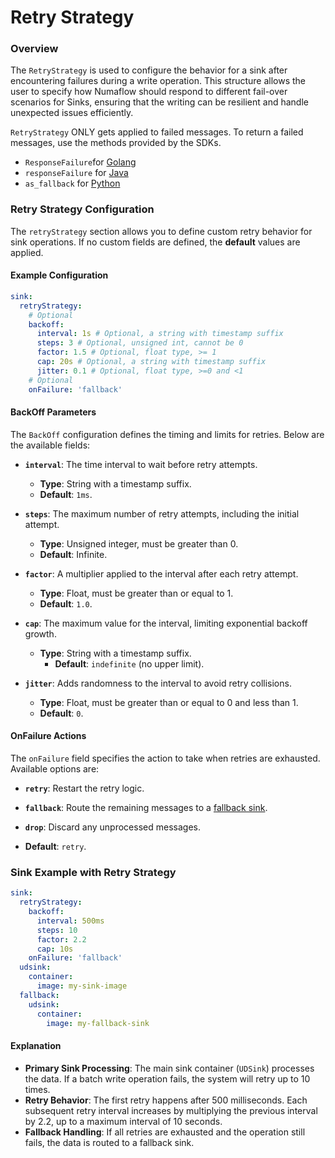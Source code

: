 # Retry Strategy

### Overview

The `RetryStrategy` is used to configure the behavior for a sink after encountering failures during a write operation.
This structure allows the user to specify how Numaflow should respond to different fail-over scenarios for Sinks, ensuring that the writing can be resilient and handle
unexpected issues efficiently.

`RetryStrategy` ONLY gets applied to failed messages. To return a failed messages, use the methods provided by the SDKs.

- `ResponseFailure`for [Golang](https://github.com/numaproj/numaflow-go/blob/main/pkg/sinker/types.go)
- `responseFailure` for [Java](https://github.com/numaproj/numaflow-java/blob/main/src/main/java/io/numaproj/numaflow/sinker/Response.java#L40)
- `as_fallback` for [Python](https://github.com/numaproj/numaflow-python/blob/main/pynumaflow/sinker/_dtypes.py)

### Retry Strategy Configuration

The `retryStrategy` section allows you to define custom retry behavior for sink operations. If no custom fields are defined, the **default** values are applied.

#### Example Configuration

```yaml
sink:
  retryStrategy:
    # Optional
    backoff:
      interval: 1s # Optional, a string with timestamp suffix
      steps: 3 # Optional, unsigned int, cannot be 0
      factor: 1.5 # Optional, float type, >= 1
      cap: 20s # Optional, a string with timestamp suffix
      jitter: 0.1 # Optional, float type, >=0 and <1
    # Optional
    onFailure: 'fallback'
```

#### BackOff Parameters

The `BackOff` configuration defines the timing and limits for retries. Below are the available fields:

- **`interval`**: The time interval to wait before retry attempts.

  - **Type**: String with a timestamp suffix.
  - **Default**: `1ms`.

- **`steps`**: The maximum number of retry attempts, including the initial attempt.

  - **Type**: Unsigned integer, must be greater than 0.
  - **Default**: Infinite.

- **`factor`**: A multiplier applied to the interval after each retry attempt.

  - **Type**: Float, must be greater than or equal to 1.
  - **Default**: `1.0`.

- **`cap`**: The maximum value for the interval, limiting exponential backoff growth.

  - **Type**: String with a timestamp suffix.
    - **Default**: `indefinite` (no upper limit).

- **`jitter`**: Adds randomness to the interval to avoid retry collisions.
  - **Type**: Float, must be greater than or equal to 0 and less than 1.
  - **Default**: `0`.

#### OnFailure Actions

The `onFailure` field specifies the action to take when retries are exhausted. Available options are:

- **`retry`**: Restart the retry logic.
- **`fallback`**: Route the remaining messages to a [fallback sink](https://numaflow.numaproj.io/user-guide/sinks/fallback/).
- **`drop`**: Discard any unprocessed messages.

- **Default**: `retry`.

### Sink Example with Retry Strategy

```yaml
sink:
  retryStrategy:
    backoff:
      interval: 500ms
      steps: 10
      factor: 2.2
      cap: 10s
    onFailure: 'fallback'
  udsink:
    container:
      image: my-sink-image
  fallback:
    udsink:
      container:
        image: my-fallback-sink
```

#### Explanation

- **Primary Sink Processing**: The main sink container (`UDSink`) processes the data. If a batch write operation fails, the system will retry up to 10 times.
- **Retry Behavior**: The first retry happens after 500 milliseconds. Each subsequent retry interval increases by multiplying the previous interval by 2.2, up to a maximum interval of 10 seconds.
- **Fallback Handling**: If all retries are exhausted and the operation still fails, the data is routed to a fallback sink.
